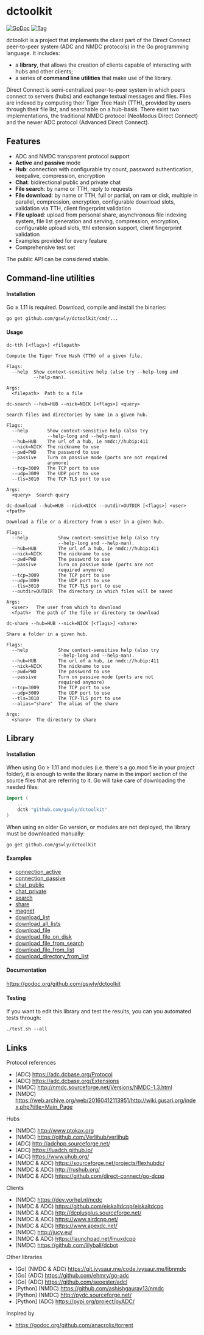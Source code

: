 
# dctoolkit

[![GoDoc](https://godoc.org/github.com/gswly/dctoolkit?status.svg)](https://godoc.org/github.com/gswly/dctoolkit)
[![Tag](https://img.shields.io/github/tag/gswly/dctoolkit.svg)](https://github.com/gswly/dctoolkit/tags)

dctoolkit is a project that implements the client part of the Direct Connect peer-to-peer system (ADC and NMDC protocols) in the Go programming language. It includes:
* a **library**, that allows the creation of clients capable of interacting with hubs and other clients;
* a series of **command line utilities** that make use of the library.

Direct Connect is semi-centralized peer-to-peer system in which peers connect to servers (hubs) and exchange textual messages and files. Files are indexed by computing their Tiger Tree Hash (TTH), provided by users through their file list, and searchable on a hub-basis. There exist two implementations, the traditional NMDC protocol (NeoModus Direct Connect) and the newer ADC protocol (Advanced Direct Connect).

## Features

* ADC and NMDC transparent protocol support
* **Active** and **passive** mode
* **Hub**: connection with configurable try count, password authentication, keepalive, compression, encryption
* **Chat**: bidirectional public and private chat
* **File search**: by name or TTH, reply to requests
* **File download**: by name or TTH, full or partial, on ram or disk, multiple in parallel, compression, encryption, configurable download slots, validation via TTH, client fingerprint validation
* **File upload**: upload from personal share, asynchronous file indexing system, file list generation and serving, compression, encryption, configurable upload slots, tthl extension support, client fingerprint validation
* Examples provided for every feature
* Comprehensive test set

The public API can be considered stable.

## Command-line utilities

#### Installation

Go &ge; 1.11 is required. Download, compile and install the binaries:
```
go get github.com/gswly/dctoolkit/cmd/...
```

#### Usage

```
dc-tth [<flags>] <filepath>

Compute the Tiger Tree Hash (TTH) of a given file.

Flags:
  --help  Show context-sensitive help (also try --help-long and
          --help-man).

Args:
  <filepath>  Path to a file
```

```
dc-search --hub=HUB --nick=NICK [<flags>] <query>

Search files and directories by name in a given hub.

Flags:
  --help       Show context-sensitive help (also try
               --help-long and --help-man).
  --hub=HUB    The url of a hub, ie nmdc://hubip:411
  --nick=NICK  The nickname to use
  --pwd=PWD    The password to use
  --passive    Turn on passive mode (ports are not required
               anymore)
  --tcp=3009   The TCP port to use
  --udp=3009   The UDP port to use
  --tls=3010   The TCP-TLS port to use

Args:
  <query>  Search query
```

```
dc-download --hub=HUB --nick=NICK --outdir=OUTDIR [<flags>] <user> <fpath>

Download a file or a directory from a user in a given hub.

Flags:
  --help           Show context-sensitive help (also try
                   --help-long and --help-man).
  --hub=HUB        The url of a hub, ie nmdc://hubip:411
  --nick=NICK      The nickname to use
  --pwd=PWD        The password to use
  --passive        Turn on passive mode (ports are not
                   required anymore)
  --tcp=3009       The TCP port to use
  --udp=3009       The UDP port to use
  --tls=3010       The TCP-TLS port to use
  --outdir=OUTDIR  The directory in which files will be saved

Args:
  <user>   The user from which to download
  <fpath>  The path of the file or directory to download
```

```
dc-share --hub=HUB --nick=NICK [<flags>] <share>

Share a folder in a given hub.

Flags:
  --help           Show context-sensitive help (also try
                   --help-long and --help-man).
  --hub=HUB        The url of a hub, ie nmdc://hubip:411
  --nick=NICK      The nickname to use
  --pwd=PWD        The password to use
  --passive        Turn on passive mode (ports are not
                   required anymore)
  --tcp=3009       The TCP port to use
  --udp=3009       The UDP port to use
  --tls=3010       The TCP-TLS port to use
  --alias="share"  The alias of the share

Args:
  <share>  The directory to share
```

## Library

#### Installation

When using Go &ge; 1.11 and modules (i.e. there's a go.mod file in your project folder), it is enough to write the library name in the import section of the source files that are referring to it. Go will take care of downloading the needed files:
```go
import (
    ...
    dctk "github.com/gswly/dctoolkit"
)
```

When using an older Go version, or modules are not deployed, the library must be downloaded manually:
```
go get github.com/gswly/dctoolkit
```

#### Examples

* [connection_active](example/connection_active.go)
* [connection_passive](example/connection_passive.go)
* [chat_public](example/chat_public.go)
* [chat_private](example/chat_private.go)
* [search](example/search.go)
* [share](example/share.go)
* [magnet](example/magnet.go)
* [download_list](example/download_list.go)
* [download_all_lists](example/download_all_lists.go)
* [download_file](example/download_file.go)
* [download_file_on_disk](example/download_file_on_disk.go)
* [download_file_from_search](example/download_file_from_search.go)
* [download_file_from_list](example/download_file_from_list.go)
* [download_directory_from_list](example/download_directory_from_list.go)

#### Documentation

https://godoc.org/github.com/gswly/dctoolkit

#### Testing

If you want to edit this library and test the results, you can you automated tests through:
```
./test.sh --all
```

## Links

Protocol references
* (ADC) https://adc.dcbase.org/Protocol
* (ADC) https://adc.dcbase.org/Extensions
* (NMDC) http://nmdc.sourceforge.net/Versions/NMDC-1.3.html
* (NMDC) https://web.archive.org/web/20160412113951/http://wiki.gusari.org/index.php?title=Main_Page

Hubs
* (NMDC) http://www.ptokax.org
* (NMDC) https://github.com/Verlihub/verlihub
* (ADC) http://adchpp.sourceforge.net/
* (ADC) https://luadch.github.io/
* (ADC) https://www.uhub.org/
* (NMDC & ADC) https://sourceforge.net/projects/flexhubdc/
* (NMDC & ADC) http://rushub.org/
* (NMDC & ADC) https://github.com/direct-connect/go-dcpp

Clients
* (NMDC) https://dev.yorhel.nl/ncdc
* (NMDC & ADC) https://github.com/eiskaltdcpp/eiskaltdcpp
* (NMDC & ADC) http://dcplusplus.sourceforge.net/
* (NMDC & ADC) https://www.airdcpp.net/
* (NMDC & ADC) https://www.apexdc.net/
* (NMDC) http://jucy.eu/
* (NMDC & ADC) https://launchpad.net/linuxdcpp
* (NMDC) https://github.com/lilyball/dcbot

Other libraries
* [Go] (NMDC & ADC) https://git.ivysaur.me/code.ivysaur.me/libnmdc
* [Go] (ADC) https://github.com/ehmry/go-adc
* [Go] (ADC) https://github.com/seoester/adcl
* [Python] (NMDC) https://github.com/ashishgaurav13/nmdc
* [Python] (NMDC) http://pydc.sourceforge.net/
* [Python] (ADC) https://pypi.org/project/pyADC/

Inspired by
* https://godoc.org/github.com/anacrolix/torrent
